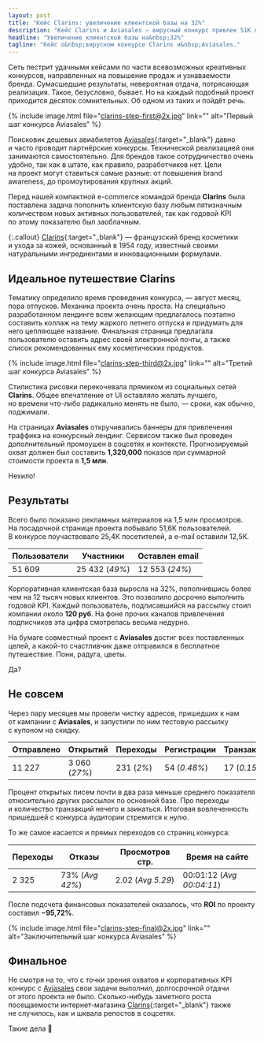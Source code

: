 ```yaml
---
layout: post
title: "Кейс Clarins: увеличение клиентской базы на 32%"
description: "Кейс Clarins и Aviasales — вирусный конкурс привлек 51K пользователей и 25K участников, обеспечив 12K новых клиентов и 27% открываемости писем."
headline: "Увеличение клиентской базы на&nbsp;32%"
tagline: "Кейс о&nbsp;вирусном конкурсе Сlarins и&nbsp;Aviasales."
---
```


Сеть пестрит удачными кейсами по&nbsp;части всевозможных креативных конкурсов, направленных на&nbsp;повышение продаж и&nbsp;узнаваемости бренда. Сумасшедшие результаты, невероятная отдача, потрясающая реализация. Такое, безусловно, бывает. Но&nbsp;на&nbsp;каждый подобный проект приходится десяток сомнительных. Об&nbsp;одном из&nbsp;таких и&nbsp;пойдёт речь.

{% include image.html file="clarins-step-first@2x.jpg" link="" alt="Первый шаг конкурса Aviasales" %}

Поисковик дешевых авиабилетов [Aviasales](http://aviasales.ru){:target="_blank"} давно и&nbsp;часто проводит партнёрские конкурсы. Технической реализацией они занимаются самостоятельно. Для брендов такое сотрудничество очень удобно, так как в&nbsp;штате, как правило, разработчиков нет. Цели на&nbsp;проект могут ставиться самые разные: от&nbsp;повышения brand awareness, до&nbsp;промоутирования крупных акций.

Перед нашей компактной e-commerce командой бренда **Clarins** была поставлена задача пополнить клиентскую базу любым пятизначным количеством новых активных пользователей, так как годовой KPI по&nbsp;этому показателю был заоблачным.

{:.callout}
[Clarins](https://www.clarins.ru/){:target="_blank"}&nbsp;&mdash; французский бренд косметики и&nbsp;ухода за&nbsp;кожей, основанный в&nbsp;1954 году, известный своими натуральными ингредиентами и&nbsp;инновационными формулами.

## Идеальное путешествие Clarins

Тематику определило время проведения конкурса,&nbsp;&mdash; август месяц, пора отпусков. Механика проекта очень проста. На&nbsp;специально разработанном лендинге всем желающим предлагалось поэтапно составить коллаж на&nbsp;тему жаркого летнего отпуска и&nbsp;придумать для него цепляющее название. Финальная страница предлагала пользователю оставить адрес своей электронной почты, а&nbsp;также список рекомендованных ему косметических продуктов.

{% include image.html file="clarins-step-third@2x.jpg" link="" alt="Третий шаг конкурса Aviasales" %}

Стилистика рисовки перекочевала прямиком из&nbsp;социальных сетей **Clarins**. Общее впечатление от&nbsp;UI оставляло желать лучшего, но&nbsp;времени что-либо радикально менять не&nbsp;было,&nbsp;&mdash; сроки, как обычно, поджимали.

На&nbsp;страницах **Aviasales** откручивались баннеры для привлечения траффика на&nbsp;конкурсный лендинг. Сервисом также был проведен дополнительный промоушен в&nbsp;соцсетях и&nbsp;контексте. Прогнозируемый охват должен был составить **1,320,000** показов при суммарной стоимости проекта в&nbsp;**1,5&nbsp;млн**.

Нехило!

## Результаты

Всего было показано рекламных материалов на&nbsp;1,5 млн просмотров. На&nbsp;посадочной странице проекта побывало 51,6К пользователей. В&nbsp;конкурсе поучаствовало 25,4К посетителей, а&nbsp;e-mail оставили 12,5К.

| Пользователи | Участники      | Оставлен email |
| ------------ | -------------- | -------------- |
| 51 609       | 25 432 (_49%_) | 12 553 (_24%_) |

Корпоративная клиентская база выросла на&nbsp;32%, пополнившись более чем на&nbsp;12&nbsp;тысяч новых клиентов. Это позволило досрочно выполнить годовой KPI. Каждый пользователь, подписавшийся на&nbsp;рассылку стоил компании около **120&nbsp;руб**. На&nbsp;фоне прочих каналов привлечения подписчиков эта цифра смотрелась весьма недурно.

На&nbsp;бумаге совместный проект с&nbsp;**Aviasales** достиг всех поставленных целей, а&nbsp;какой-то счастливчик даже отправился в&nbsp;бесплатное путешествие. Пони, радуга, цветы.

Да?

## Не совсем

Через пару месяцев мы&nbsp;провели чистку адресов, пришедших к&nbsp;нам от&nbsp;кампании с&nbsp;**Aviasales**, и&nbsp;запустили по&nbsp;ним тестовую рассылку с&nbsp;купоном на&nbsp;скидку.

| Отправлено | Открытий      | Переходы   | Регистрации  | Транзакции   |
| ---------- | ------------- | ---------- | ------------ | ------------ |
| 11 227     | 3 060 (_27%_) | 231 (_2%_) | 54 (_0.48%_) | 17 (_0.15%_) |

Процент открытых писем почти в&nbsp;два раза меньше среднего показателя относительно других рассылок по&nbsp;основной базе. Про переходы и&nbsp;количество транзакций нечего и&nbsp;заикаться. Итоговая вовлеченность пришедшей с&nbsp;конкурса аудитории стремится к&nbsp;нулю.

То&nbsp;же самое касается и&nbsp;прямых переходов со&nbsp;страниц конкурса:

| Переходы | Отказы          | Просмотров стр.   | Время на сайте            |
| -------- | --------------- | ----------------- | ------------------------- |
| 2 325    | 73% (_Avg 42%_) | 2.02 (_Avg 5.29_) | 00:01:12 (_Avg 00:04:11_) |

После подсчета финансовых показателей оказалось, что **ROI** по&nbsp;проекту составил **&minus;95,72%**.

{% include image.html file="clarins-step-final@2x.jpg" link="" alt="Заключительный шаг конкурса Aviasales" %}

## Финальное

Не&nbsp;смотря на&nbsp;то, что с&nbsp;точки зрения охватов и&nbsp;корпоративных KPI конкурс с&nbsp;[Aviasales](http://aviasales.ru) свои задачи выполнил, долгосрочной отдачи от&nbsp;этого проекта не&nbsp;было. Сколько-нибудь заметного роста посещаемости интернет-магазина [Clarins](https://www.clarins.ru/){:target="_blank"} также не&nbsp;случилось, как и&nbsp;шквала репостов в&nbsp;соцсетях.

Такие дела :poop:

